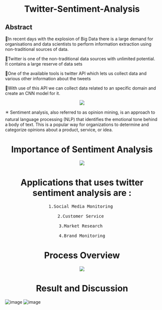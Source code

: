 <h1 align="center"><b>Twitter-Sentiment-Analysis</b></h1>

<h2>Abstract</h2>

💠In recent days with the explosion of Big Data there is a large demand for organisations and data scientists to perform information extraction using  non-traditional sources of data.

💠Twitter is one of the non-traditional data sources with unlimited potential. It contains a large reserve of data sets 

💠One of the available tools is twitter API which lets us collect data and various other information about the tweets

💠With use of this API we can collect data related to an specific domain and create an CNN model for it.

<p align="center"> <img src="https://github.com/HashimHB/Twitter-Sentiment-Analysis/assets/78270317/36a64bc3-26aa-4861-ac2b-cd0b0c30b8ed"></p>

✴️ Sentiment analysis, also referred to as opinion mining, is an approach to natural language processing (NLP) that identifies the emotional tone behind a body of text. This is a popular way for organizations to determine and categorize opinions about a product, service, or idea.


<h1 align="center">Importance of Sentiment Analysis</h1>

<p align="center"><img src="https://github.com/HashimHB/Twitter-Sentiment-Analysis/assets/78270317/87e6dc79-08aa-4e0b-9b49-3015e38faec7"></p>


<h1 align="center">Applications that uses twitter sentiment analysis are :</h1>

<pre align="center">1.Social Media Monitoring 

2.Customer Service 

3.Market Research 

4.Brand Monitoring</pre>



<h1 align="center">Process Overview</h1>
<p align="center"><img src="https://github.com/HashimHB/Twitter-Sentiment-Analysis/assets/78270317/1e23df3b-ffcc-43ee-80a3-b5951479dbfc"></p>


<h1 align="center">Result and Discussion</h1>

![image](https://github.com/HashimHB/Twitter-Sentiment-Analysis/assets/78270317/bf8120b7-f184-4970-be54-d1dff5b08c0f) ![image](https://github.com/HashimHB/Twitter-Sentiment-Analysis/assets/78270317/730ed92f-edaf-4a6e-bb71-b76d3e6dfbef)








